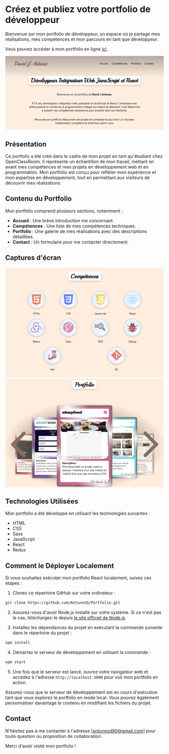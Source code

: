 # Créez et publiez votre portfolio de développeur

Bienvenue sur mon portfolio de développeur, un espace où je partage mes réalisations, mes compétences et mon parcours en tant que développeur. 

Vous pouvez accéder à mon portfolio en ligne [ici](https://AntunesD.github.io/Portfolio).

![Aperçu du Portfolio](ScreenAccueil.png)

## Présentation

Ce portfolio a été créé dans le cadre de mon projet en tant qu'étudiant chez OpenClassRoom. Il représente un échantillon de mon travail, mettant en avant mes compétences et mes projets en développement web et en programmation. Mon portfolio est conçu pour refléter mon expérience et mon expertise en développement, tout en permettant aux visiteurs de découvrir mes réalisations.

## Contenu du Portfolio

Mon portfolio comprend plusieurs sections, notamment :

- **Accueil** : Une brève introduction me concernant.
- **Compétences** : Une liste de mes compétences techniques.
- **Portfolio** : Une galerie de mes réalisations avec des descriptions détaillées.
- **Contact** : Un formulaire pour me contacter directement.

## Captures d'écran

![Capture d'écran 1](ScreenCompetences.png)
![Capture d'écran 2](SceenPortfolio.png)

## Technologies Utilisées

Mon portfolio a été développé en utilisant les technologies suivantes :

- HTML
- CSS
- Sass
- JavaScript
- React
- Redux

## Comment le Déployer Localement

Si vous souhaitez exécuter mon portfolio React localement, suivez ces étapes :

1. Clonez ce répertoire GitHub sur votre ordinateur :

```bash
git clone https://github.com/AntunesD/Portfolio.git
```

2. Assurez-vous d'avoir Node.js installé sur votre système. Si ce n'est pas le cas, téléchargez-le depuis [le site officiel de Node.js](https://nodejs.org/).

3. Installez les dépendances du projet en exécutant la commande suivante dans le répertoire du projet :

```bash
npm install
```

4. Démarrez le serveur de développement en utilisant la commande :

```bash
npm start
```

5. Une fois que le serveur est lancé, ouvrez votre navigateur web et accédez à l'adresse `http://localhost:3000` pour voir mon portfolio en action.

Assurez-vous que le serveur de développement est en cours d'exécution tant que vous explorez le portfolio en mode local. Vous pouvez également personnaliser davantage le contenu en modifiant les fichiers du projet.


## Contact

N'hésitez pas à me contacter à l'adresse [antunesd90@gmail.com] pour toute question ou proposition de collaboration.


Merci d'avoir visité mon portfolio !
